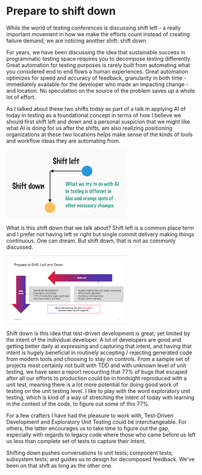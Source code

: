 # Prepare to shift down

While the world of testing conferences is discussing shift left - a really important movement in how we make the efforts count instead of creating failure demand, we are noticing another shift: shift down.

For years, we have been discussing the idea that sustainable success in programmatic testing space requires you to decompose testing differently. Great automation for testing purposes is rarely built from automating what you considered end to end flows a human experiences. Great automation optimizes for speed and accuracy of feedback, granularity in both time - immediately available for the developer who made an impacting change - and location. No speculation on the source of the problem saves up a whole lot of effort.

As I talked about these two shifts today as part of a talk in applying AI of today in testing as a foundational concept in terms of how I believe we should first shift left and down and a personal suspicion that we might like what AI is doing for us after the shifts, am also realizing positioning organizations at these two locations helps make sense of the kinds of tools and workflow ideas they are automating from.

![Shift Down](./Shift1.png)

What is this shift down that we talk about? Shift left is a common place term and I prefer not having left or right but single commit delivery making things continuous. One can dream. But shift down, that is not as commonly discussed.

![Shift Down more detail](./Shift2.png)

Shift down is this idea that test-driven development is great, yet limited by the intent of the individual developer. A lot of developers are good and getting better daily at expressing and capturing that intent, and having that intent is hugely beneficial in routinely accepting / rejecting generated code from modern tools and choosing to stay on controls. From a sample set of projects most certainly not built with TDD and with unknown level of unit testing, we have seen a report recounting that 77% of bugs that escaped after all our efforts to production could be in hindsight reproduced with a unit test, meaning there is a lot more potential for doing good work of testing on the unit testing level. I like to play with the word exploratory unit testing, which is kind of a way of stretching the intent of today with learning in the context of the code, to figure out some of this 77%.

For a few crafters I have had the pleasure to work with, Test-Driven Development and Exploratory Unit Testing could be interchangeable. For others, the latter encourages us to take time to figure out the gap, especially with regards to legacy code where those who came before us left us less than complete set of tests to capture their intent.

Shifting down pushes conversations to unit tests; component tests; subsystem tests; and guides us to design for decomposed feedback. We've been on that shift as long as the other one.
